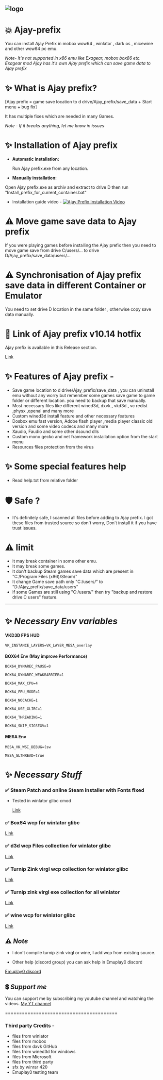 ![logo](https://github.com/ajay9634/Ajay-prefix/blob/main/.github/logo.jpg)
---
# 💥 Ajay-prefix

You can install Ajay Prefix in mobox wow64 , winlator , dark os , micewine and other wow64 pc emu.

_Note- It's not supported in x86 emu like Exagear, mobox box86 etc.
Exagear mod Ajay has it's own Ajay prefix which can save game data to Ajay prefix_

# ✨ What is Ajay prefix?

[Ajay prefix = game save location to d drive/Ajay_prefix/save_data + Start menu + bug fix]

It has multiple fixes which are needed in many Games.

_Note - If it breaks anything, let me know in issues_

# ✨ Installation of Ajay prefix

- **Automatic installation:** 

  Run Ajay prefix.exe from any location.

 - **Manually installation:**

  Open Ajay prefix.exe as archiv  and extract to drive D then run    "Install_prefix_for_current_container.bat"

- Installation guide video -
[![Ajay Prefix Installation Video](https://img.youtube.com/vi/NXCquIv8D4c/0.jpg)](https://www.youtube.com/watch?v=NXCquIv8D4c)

# ⚠️ Move game save data to Ajay prefix

If you were playing games before installing the Ajay prefix then you need to move game save from drive C/users/... to drive D/Ajay_prefix/save_data/users/...

# ⚠️ Synchronisation of Ajay prefix save data in different Container or Emulator

You need to set drive D location in the same folder , otherwise copy save data manually.

# 🔗 Link of Ajay prefix v10.14 hotfix

Ajay prefix is available in this Release section.

[Link](https://github.com/ajay9634/Ajay-prefix/releases/tag/Ajay_prefix)

# ✨ Features of Ajay prefix -

- Save game location to d drive/Ajay_prefix/save_data , you can uninstall emu without any worry but remember some games save game to game folder or different location. you need to backup that save manually.
-  Most necessary files like different wined3d, dxvk , vkd3d , vc redist ,physx ,openal and many more
- Custom wined3d install feature and other necessary features
- Dosbox emu fast version, Adobe flash player ,media player classic old version and some video codecs and many more
- Xaudio, Faudio and some other dsound dlls
- Custom mono gecko and net framework installation option from the start menu
- Resources files protection from the virus

# ✨ Some special features help
- Read help.txt from relative folder

# 🛡️ Safe ?
- It's definitely safe, I scanned all files before adding to Ajay prefix.
I got these files from trusted source so don't worry, Don't install it if you have trust issues.

# ⚠️ limit

- It may break container in some other emu.
- It may break some games.
- It don't backup Steam games save data which are present in "C:/Program Files (x86)/Steam/"
- It change Game save path  only "C:/users/" to "D:/Ajay_prefix/save_data/users"
- If some Games are still using "C:/users/" then try "backup and restore drive C users" feature.

---
# ✨ _Necessary Env variables_

#### VKD3D FPS HUD
    VK_INSTANCE_LAYERS=VK_LAYER_MESA_overlay

#### BOX64 Env (May improve Performance)
   
    BOX64_DYNAREC_PAUSE=0

    BOX64_DYNAREC_WEAKBARRIER=1

    BOX64_MAX_CPU=4
    
    BOX64_FPU_MODE=1
    
    BOX64_NOCACHE=1
    
    BOX64_USE_GLIBC=1
    
    BOX64_THREADING=1

    BOX64_SKIP_SIGSEGV=1

#### MESA Env
    MESA_VK_WSI_DEBUG=(sw

    MESA_GLTHREAD=true

    

# ✨ _Necessary Stuff_

### ✅ Steam Patch and online Steam installer with Fonts fixed

- Tested in winlator glibc cmod

  [Link](https://github.com/ajay9634/Ajay-prefix/releases/tag/Steam_Patch)

### ✅ Box64 wcp for winlator glibc

   [Link](https://github.com/ajay9634/Ajay-prefix/releases/tag/Box64_wcp)

### ✅ d3d wcp Files collection for winlator glibc
  
  [Link](https://github.com/ajay9634/Ajay-prefix/releases/tag/D3d_wcp)

### ✅ Turnip Zink virgl wcp collection for winlator glibc

  [Link](https://github.com/ajay9634/Ajay-prefix/releases/tag/Graphics_driver)

### ✅ Turnip zink virgl exe collection for all winlator
  
  [Link](https://github.com/ajay9634/Ajay-prefix/releases/tag/graphics_driver_exe)

### ✅ wine wcp for winlator glibc

  [Link](https://github.com/ajay9634/Ajay-prefix/releases/tag/Wine_wcp)

## ⚠️ _Note_

- I don't compile turnip zink virgl or wine, I add wcp from existing source.

 - Other help (discord group)
  you can ask help in Emuplay0 discord

  [Emuplay0 discord](https://discord.gg/XpbEp3dWv3)

## 💲 _Support me_
You can support me by subscribing my youtube channel and watching the videos.
[My YT channel](https://youtube.com/@EMUPLAY0?si=TA9tOZx49eZa4OuN)

========================================

### Third party Credits -

- files from winlator 
- files from mobox
- files from dxvk GitHub
- files from wined3d for windows
- files from Microsoft
- files from third party
- sfx by winrar 420
- Emuplay0 testing team




